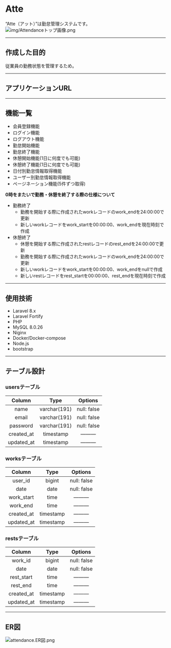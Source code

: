 # Atte
“Atte（アット）”は勤怠管理システムです。  
![img/Attendanceトップ画像.png]()

***

## 作成した目的
従業員の勤務状態を管理するため。

***

## アプリケーションURL

***

## 機能一覧
* 会員登録機能
* ログイン機能
* ログアウト機能
* 勤怠開始機能
* 勤怠終了機能
* 休憩開始機能(1日に何度でも可能)
* 休憩終了機能(1日に何度でも可能)
* 日付別勤怠情報取得機能
* ユーザー別勤怠情報取得機能
* ページネーション機能(5件ずつ取得)

**0時をまたいで勤務・休憩を終了する際の仕様について**

- 勤務終了
    - 勤務を開始する際に作成されたworkレコードのwork_endを24:00:00で更新
    - 新しいworkレコードをwork_startを00:00:00、work_endを現在時刻で作成
- 休憩終了
    - 休憩を開始する際に作成されたrestレコードのrest_endを24:00:00で更新
    - 勤務を開始する際に作成されたworkレコードのwork_endを24:00:00で更新
    - 新しいworkレコードをwork_startを00:00:00、work_endをnullで作成
    - 新しいrestレコードをrest_startを00:00:00、rest_endを現在時刻で作成

***

## 使用技術
* Laravel 8.x
* Laravel Fortify
* PHP
* MySQL 8.0.26
* Niginx
* Docker/Docker-compose
* Node.js
* bootstrap

***

## テーブル設計
### usersテーブル
|Column|Type|Options| 
|:---:|:---:|:---:| 
|name|varchar(191)|null: false|
|email|varchar(191)|null: false|
|password|varchar(191)|null: false|
|created_at|timestamp|———|
|updated_at|timestamp|———|

### worksテーブル
|Column|Type|Options| 
|:---:|:---:|:---:| 
|user_id|bigint|null: false|
|date|date|null: false|
|work_start|time|———|
|work_end|time|———|
|created_at|timestamp|———|
|updated_at|timestamp|———|

### restsテーブル
|Column|Type|Options| 
|:---:|:---:|:---:| 
|work_id|bigint|null: false|
|date|date|null: false|
|rest_start|time|———|
|rest_end|time|———|
|created_at|timestamp|———|
|updated_at|timestamp|———|

***

## ER図
![attendance.ER図.png]()




 

